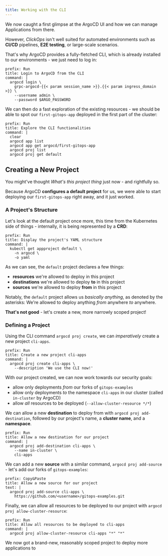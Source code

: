 ```yaml
---
title: Working with the CLI
---
```


We now caught a first glimpse at the ArgoCD UI and how we can manage Applications from there.

However, *ClickOps* isn't well suited for automated environments such as **CI/CD** pipelines, **E2E testing**, or large-scale scenarios.

That's why ArgoCD provides a fully-fletched CLI, which is already installed to our environments - we just need to log in:

```terminal:execute
prefix: Run
title: Login to ArgoCD from the CLI
command: |
  argocd login \
    grpc-argocd-{{< param session_name >}}.{{< param ingress_domain >}} \
    --username admin \
    --password $ARGO_PASSWORD
```

We can then do a fast exploration of the existing resources - we should be able to spot our `first-gitops-app` deployed in the first part of the cluster:

```terminal:execute
prefix: Run
title: Explore the CLI functionalities
command: |
  clear
  argocd app list
  argocd app get argocd/first-gitops-app
  argocd proj list
  argocd proj get default
```

## Creating a New Project

You might've thought *What's this project thing* just now - and rightfully so.

Because ArgoCD **configures a default project** for us, we were able to start deploying our `first-gitops-app` right away, and it just worked.

### A Project's Structure

Let's look at the default project once more, this time from the Kubernetes side of things - internally, it is being represented by a **CRD**:

```terminal:execute
prefix: Run
title: Display the project's YAML structure
command: |
  kubectl get appproject default \
    -n argocd \
    -o yaml
```

As we can see, the `default` project declares a few things:

- **resources** we're allowed to deploy in this project
- **destinations** we're allowed to deploy **to** in this project
- **sources** we're allowed to deploy **from** in this project

Notably, the `default` project allows us *basically anything*, as denoted by the asterisks: We're allowed to deploy anything *from* anywhere *to* anywhere.

**That's not good** - let's create a new, more narrowly scoped project!

### Defining a Project

Using the CLI command `argocd proj create`, we can *imperatively* create a new project `cli-apps`.

```terminal:execute
prefix: Run
title: Create a new project cli-apps
command: |
  argocd proj create cli-apps \
    --description 'We use the CLI now!'
```
With our project created, we can now work towards our security goals:

- allow only deployments *from* our forks of `gitops-examples`
- allow only deployments *to* the namespace `cli-apps` in our cluster (called `in-cluster` by ArgoCD)
- allow *all* resources to be deployed (`--allow-cluster-resource */*`)

We can allow a new **destination** to deploy from with `argocd proj add-destination`, followed by our project's name, a **cluster name**, and a **namespace**.

```terminal:execute
prefix: Run
title: Allow a new destination for our project
command: |
  argocd proj add-destination cli-apps \
    --name in-cluster \
    cli-apps
```

We can add a new **source** with a similar command, `argocd proj add-source` - let's add our forks of `gitops-examples`:

```workshop:copy
prefix: Copy&Paste
title: Allow a new source for our project
text: |
  argocd proj add-source cli-apps \
    https://github.com/<username>/gitops-examples.git
```

Finally, we can allow all resources to be deployed to our project with `argocd proj allow-cluster-resource`:

```terminal:execute
prefix: Run
title: Allow all resources to be deployed to cli-apps
command: |
  argocd proj allow-cluster-resource cli-apps "*" "*"
```

We now got a brand-new, reasonably scoped project to deploy more applications to
